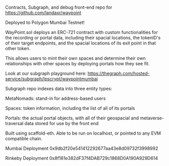Contracts, Subgraph, and debug front-end repo for https://github.com/landaxr/waypoint

Deployed to Polygon Mumbai Testnet!

WayPoint.sol deploys an ERC-721 contract with custom functionalities for the recording or portal data, including their spacial locations, the tokenID's of their target endpoints, and the spacial locations of its exit point in that other token.

This allows users to mint their own spaces and determine their own relationships with other spaces by deploying portals how they see fit.

Look at our subgraph playground here:
https://thegraph.com/hosted-service/subgraph/lpscrypt/waypointmumbai

Subgraph repo indexes data into three entity types:

MetaNomads: stand-in for address-based users

Spaces: token information, including the list of all of its portals

Portals: the actual portal objects, with all of their geospacial and metaverse-traversal data stored for use by the front end

Built using scaffold-eth. Able to be run on localhost, or pointed to any EVM compatible chain. 

Mumbai Deployment
0x9db2f20e541412292677aa43e8d09732f3998992

Rinkeby Deployment
0x8f181e382dF37f4DAB729c1868D0A190A929D614

